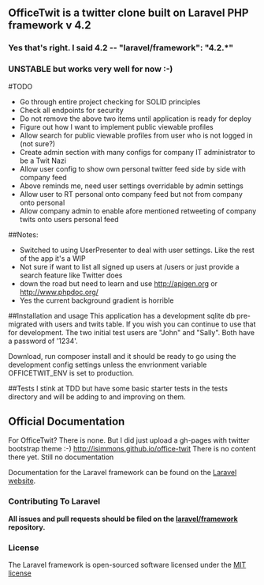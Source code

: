 ## OfficeTwit is a twitter clone built on Laravel PHP framework v 4.2
### Yes that's right. I said 4.2 -- "laravel/framework": "4.2.*" 
### UNSTABLE but works very well for now :-)

#TODO
* Go through entire project checking for SOLID principles
* Check all endpoints for security
* Do not remove the above two items until application is ready for deploy
* Figure out how I want to implement public viewable profiles
* Allow search for public viewable profiles from user who is not logged in (not sure?)
* Create admin section with many configs for company IT administrator to be a Twit Nazi
* Allow user config to show own personal twitter feed side by side with company feed
* Above reminds me, need user settings overridable by admin settings
* Allow user to RT personal onto company feed but not from company onto personal
* Allow company admin to enable afore mentioned retweeting of company twits onto users personal feed


##Notes:
* Switched to using UserPresenter to deal with user settings. Like the rest of the app it's a WIP
* Not sure if want to list all signed up users at /users or just provide a search feature like Twitter does
* down the road but need to learn and use http://apigen.org or http://www.phpdoc.org/
* Yes the current background gradient is horrible

##Installation and usage
This application has a development sqlite db pre-migrated with users and twits table. If you wish you can continue to use that for development. The two initial test users are "John" and "Sally". Both have a password of '1234'.

Download, run composer install and it should be ready to go using the development config settings unless the envrionment variable OFFICETWIT_ENV is set to production.

##Tests
I stink at TDD but have some basic starter tests in the tests directory and will be adding to and improving on them. 

## Official Documentation
For OfficeTwit? There is none. But I did just upload a gh-pages with twitter bootstrap theme :-)
http://isimmons.github.io/office-twit
There is no content there yet. Still no documentation

Documentation for the Laravel framework can be found on the [Laravel website](http://laravel.com/docs).

### Contributing To Laravel

**All issues and pull requests should be filed on the [laravel/framework](http://github.com/laravel/framework) repository.**

### License

The Laravel framework is open-sourced software licensed under the [MIT license](http://opensource.org/licenses/MIT)

